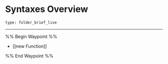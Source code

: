 # Syntaxes Overview
 
```ccard
type: folder_brief_live
```
 
---

%% Begin Waypoint %%
- [[new Function]]

%% End Waypoint %%